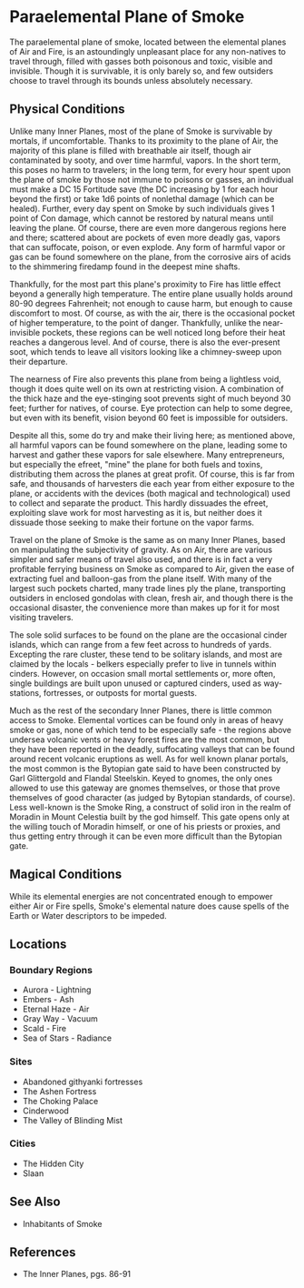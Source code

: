 # Paraelemental Plane of Smoke

The paraelemental plane of smoke, located between the elemental planes of Air and Fire, is an astoundingly unpleasant place for any non-natives to travel through, filled with gasses both poisonous and toxic, visible and invisible. Though it is survivable, it is only barely so, and few outsiders choose to travel through its bounds unless absolutely necessary.


## Physical Conditions

Unlike many Inner Planes, most of the plane of Smoke is survivable by mortals, if uncomfortable. Thanks to its proximity to the plane of Air, the majority of this plane is filled with breathable air itself, though air contaminated by sooty, and over time harmful, vapors. In the short term, this poses no harm to travelers; in the long term, for every hour spent upon the plane of smoke by those not immune to poisons or gasses, an individual must make a DC 15 Fortitude save (the DC increasing by 1 for each hour beyond the first) or take 1d6 points of nonlethal damage (which can be healed). Further, every day spent on Smoke by such individuals gives 1 point of Con damage, which cannot be restored by natural means until leaving the plane. Of course, there are even more dangerous regions here and there; scattered about are pockets of even more deadly gas, vapors that can suffocate, poison, or even explode. Any form of harmful vapor or gas can be found somewhere on the plane, from the corrosive airs of acids to the shimmering firedamp found in the deepest mine shafts.

Thankfully, for the most part this plane's proximity to Fire has little effect beyond a generally high temperature. The entire plane usually holds around 80-90 degrees Fahrenheit; not enough to cause harm, but enough to cause discomfort to most. Of course, as with the air, there is the occasional pocket of higher temperature, to the point of danger. Thankfully, unlike the near-invisible pockets, these regions can be well noticed long before their heat reaches a dangerous level. And of course, there is also the ever-present soot, which tends to leave all visitors looking like a chimney-sweep upon their departure.

The nearness of Fire also prevents this plane from being a lightless void, though it does quite well on its own at restricting vision. A combination of the thick haze and the eye-stinging soot prevents sight of much beyond 30 feet; further for natives, of course. Eye protection can help to some degree, but even with its benefit, vision beyond 60 feet is impossible for outsiders.

Despite all this, some do try and make their living here; as mentioned above, all harmful vapors can be found somewhere on the plane, leading some to harvest and gather these vapors for sale elsewhere. Many entrepreneurs, but especially the efreet, "mine" the plane for both fuels and toxins, distributing them across the planes at great profit. Of course, this is far from safe, and thousands of harvesters die each year from either exposure to the plane, or accidents with the devices (both magical and technological) used to collect and separate the product. This hardly dissuades the efreet, exploiting slave work for most harvesting as it is, but neither does it dissuade those seeking to make their fortune on the vapor farms.

Travel on the plane of Smoke is the same as on many Inner Planes, based on manipulating the subjectivity of gravity. As on Air, there are various simpler and safer means of travel also used, and there is in fact a very profitable ferrying business on Smoke as compared to Air, given the ease of extracting fuel and balloon-gas from the plane itself. With many of the largest such pockets charted, many trade lines ply the plane, transporting outsiders in enclosed gondolas with clean, fresh air, and though there is the occasional disaster, the convenience more than makes up for it for most visiting travelers.

The sole solid surfaces to be found on the plane are the occasional cinder islands, which can range from a few feet across to hundreds of yards. Excepting the rare cluster, these tend to be solitary islands, and most are claimed by the locals - belkers especially prefer to live in tunnels within cinders. However, on occasion small mortal settlements or, more often, single buildings are built upon unused or captured cinders, used as way-stations, fortresses, or outposts for mortal guests.

Much as the rest of the secondary Inner Planes, there is little common access to Smoke. Elemental vortices can be found only in areas of heavy smoke or gas, none of which tend to be especially safe - the regions above undersea volcanic vents or heavy forest fires are the most common, but they have been reported in the deadly, suffocating valleys that can be found around recent volcanic eruptions as well. As for well known planar portals, the most common is the Bytopian gate said to have been constructed by Garl Glittergold and Flandal Steelskin. Keyed to gnomes, the only ones allowed to use this gateway are gnomes themselves, or those that prove themselves of good character (as judged by Bytopian standards, of course). Less well-known is the Smoke Ring, a construct of solid iron in the realm of Moradin in Mount Celestia built by the god himself. This gate opens only at the willing touch of Moradin himself, or one of his priests or proxies, and thus getting entry through it can be even more difficult than the Bytopian gate.


## Magical Conditions
While its elemental energies are not concentrated enough to empower either Air or Fire spells, Smoke's elemental nature does cause spells of the Earth or Water descriptors to be impeded.


## Locations
### Boundary Regions
- Aurora - Lightning
- Embers - Ash
- Eternal Haze - Air
- Gray Way - Vacuum
- Scald - Fire
- Sea of Stars - Radiance
### Sites
- Abandoned githyanki fortresses
- The Ashen Fortress
- The Choking Palace
- Cinderwood
- The Valley of Blinding Mist
### Cities
- The Hidden City
- Slaan


## See Also
- Inhabitants of Smoke


## References
- The Inner Planes, pgs. 86-91